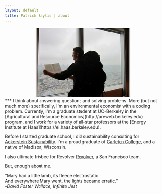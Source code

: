 ```yaml
---
layout: default
title: Patrick Baylis | about
---
```


<center>
<img src="images/tokyowindow.jpg" alt="Bishop" width="60%" height="60%" class="shadow" />
</center>
***
I think about answering questions and solving problems. More (but not much more) specifically, I'm an environmental economist with a coding problem. Currently, I'm a graduate student at UC-Berkeley in the [Agricultural and Resource Economics](http://areweb.berkeley.edu) program, and I work for a variety of all-star professors at the [Energy Institute at Haas](https://ei.haas.berkeley.edu).

Before I started graduate school, I did sustainability consulting for [Ackerstein Sustainability](http://www.ackersteinsustainability.com). I'm a proud graduate of [Carleton College](http://www.carleton.edu), and a native of Madison, Wisconsin.

I also ultimate frisbee for Revolver [Revolver](http://www.revolverultimate.com), a San Francisco team.

But, enough about me.

“Mary had a little lamb, its fleece electrostatic <br>
And everywhere Mary went, the lights became erratic.” <br>
-_David Foster Wallace, Infinite Jest_
